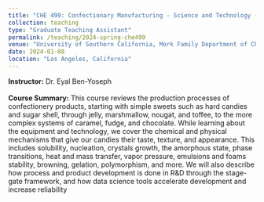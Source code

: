 ```yaml
---
title: "CHE 499: Confectionary Manufacturing - Science and Technology (Spring 2024)"
collection: teaching
type: "Graduate Teaching Assistant" 
permalink: /teaching/2024-spring-che499
venue: "University of Southern California, Mork Family Department of Chemical Engineering & Materials Science"
date: 2024-01-08
location: "Los Angeles, California"
---
```

<b>Instructor:</b> Dr. Eyal Ben-Yoseph 
<br>
<br>
<b>Course Summary:</b>
This course reviews the production processes of confectionery products, starting with simple sweets such as hard candies and sugar shell, through jelly, marshmallow, nougat, and toffee, to the more complex systems of caramel, fudge, and chocolate. While learning about the equipment and technology, we cover the chemical and physical mechanisms that give our candies their taste, texture, and appearance. This includes solubility, nucleation, crystals growth, the amorphous state, phase transitions, heat and mass transfer, vapor pressure, emulsions and foams stability, browning, gelation, polymorphism, and more. We will also describe how process and product development is done in R&D through the stage-gate framework, and how data science tools accelerate development and increase reliability